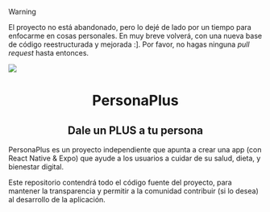> [!WARNING]
> El proyecto no está abandonado, pero lo dejé de lado por un tiempo para enfocarme en cosas personales. En muy breve volverá, con una nueva base de código reestructurada y mejorada :]. Por favor, no hagas ninguna <i>pull request</i> hasta entonces.

<img src="https://personaplus.vercel.app/banner.png">
<h1 align="center">PersonaPlus</h1>
<h2 align="center">Dale un PLUS a tu persona</h2>

PersonaPlus es un proyecto independiente que apunta a crear una app (con React Native & Expo) que ayude a los usuarios a cuidar de su salud, dieta, y bienestar digital.

Este repositorio contendrá todo el código fuente del proyecto, para mantener la transparencia y permitir a la comunidad contribuir (si lo desea) al desarrollo de la aplicación.

